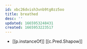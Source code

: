 ```yaml
---
id: xbc26dvish3vnb9tg0zz5oo
title: breathed
desc: ''
updated: 1665953248431
created: 1665953223517
---
```


- [[p.instanceOf]] [[c.Pred.Shapow]]
